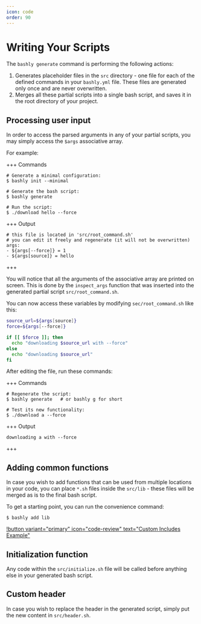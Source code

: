 ```yaml
---
icon: code
order: 90
---
```


# Writing Your Scripts

The `bashly generate` command is performing the following actions:

1. Generates placeholder files in the `src` directory - one file for each of the defined commands in your `bashly.yml` file. These files are generated only once and are never overwritten.
2. Merges all these partial scripts into a single bash script, and saves it in the root directory of your project.

## Processing user input

In order to access the parsed arguments in any of your partial scripts, you may simply access the `$args` associative array.

For example:

+++ Commands

```shell
# Generate a minimal configuration:
$ bashly init --minimal

# Generate the bash script:
$ bashly generate

# Run the script:
$ ./download hello --force
```

+++ Output

```shell
# this file is located in 'src/root_command.sh'
# you can edit it freely and regenerate (it will not be overwritten)
args:
- ${args[--force]} = 1
- ${args[source]} = hello
```

+++

You will notice that all the arguments of the associative array are printed on screen. This is done by the `inspect_args` function that was inserted into the generated partial script `src/root_command.sh`.

You can now access these variables by modifying `sec/root_command.sh` like this:


```bash src/root_command.sh
source_url=${args[source]}
force=${args[--force]}

if [[ $force ]]; then
  echo "downloading $source_url with --force"
else
  echo "downloading $source_url"
fi
```

After editing the file, run these commands:

+++ Commands

```shell
# Regenerate the script:
$ bashly generate   # or bashly g for short

# Test its new functionality:
$ ./download a --force
```

+++ Output

```shell
downloading a with --force
```

+++

## Adding common functions

In case you wish to add functions that can be used from multiple locations in your code, you can place `*.sh` files inside the `src/lib` - these files will be merged as is to the final bash script.

To get a starting point, you can run the convenience command:

```shell
$ bashly add lib
```

[!button variant="primary" icon="code-review" text="Custom Includes Example"](https://github.com/DannyBen/bashly/tree/master/examples/custom-includes#readme)

## Initialization function

Any code within the `src/initialize.sh` file will be called before anything else
in your generated bash script. 

## Custom header

In case you wish to replace the header in the generated script, simply put the new
content in `src/header.sh`.
